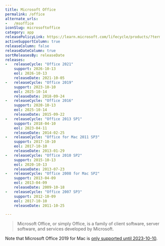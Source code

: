 ```yaml
---
title: Microsoft Office
permalink: /office
alternate_urls:
-   /msoffice
iconSlug: microsoftoffice
category: app
releasePolicyLink: https://learn.microsoft.com/lifecycle/products/?terms=Office
activeSupportColumn: true
releaseColumn: false
releaseDateColumn: true
sortReleasesBy: releaseDate
releases:
-   releaseCycle: "Office 2021"
    support: 2026-10-13
    eol: 2026-10-13
    releaseDate: 2021-10-05
-   releaseCycle: "Office 2019"
    support: 2023-10-10
    eol: 2025-10-14
    releaseDate: 2018-09-24
-   releaseCycle: "Office 2016"
    support: 2020-10-13
    eol: 2025-10-14
    releaseDate: 2015-09-22
-   releaseCycle: "Office 2013 SP1"
    support: 2018-04-10
    eol: 2023-04-11
    releaseDate: 2014-02-25
-   releaseCycle: "Office for Mac 2011 SP3"
    support: 2017-10-10
    eol: 2017-10-10
    releaseDate: 2013-01-29
-   releaseCycle: "Office 2010 SP2"
    support: 2015-10-13
    eol: 2020-10-13
    releaseDate: 2013-07-23
-   releaseCycle: "Office 2008 for Mac SP2"
    support: 2013-04-09
    eol: 2013-04-09
    releaseDate: 2009-10-18
-   releaseCycle: "Office 2007 SP3"
    support: 2012-10-09
    eol: 2017-10-10
    releaseDate: 2011-10-25

---
```


> Microsoft Office, or simply Office, is a family of client software, server software, and services developed by Microsoft.

Note that Microsoft Office 2019 for Mac is [only supported until 2023-10-10](https://learn.microsoft.com/lifecycle/products/microsoft-office-2019-for-mac).
